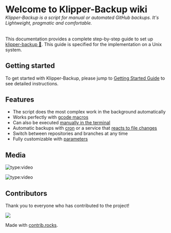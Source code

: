 <h1 style="margin-bottom:0;">Welcome to Klipper-Backup wiki</h1>
<h6 style="margin-top:0;">Klipper-Backup is a script for manual or automated GitHub backups. It's Lightweight, pragmatic and comfortable.</h6>  

This documentation provides a complete step-by-step guide to set up [klipper-backup 💾](https://github.com/Staubgeborener/klipper-backup). This guide is specified for the implementation on a Unix system.

## Getting started
To get started with Klipper-Backup, please jump to [Getting Started Guide](installation.md) to see detailed instructions.

## Features
- The script does the most complex work in the background automatically
- Works perfectly with [gcode macros](manual.md/#klipper-macro)
- Can also be executed [manually in the terminal](manual.md/#shell)
- Automatic backups with [cron](automation.md/#cron) or a service that [reacts to file changes](automation.md/#backup-on-file-changes)
- Switch between repositories and branches at any time
- Fully customizable with [parameters](configuration.md/#env)

## Media
![type:video](https://www.youtube.com/embed/47qV9BE2n_Y)

![type:video](https://www.youtube.com/embed/J4_dlCtZY48)

## Contributors
<p>Thank you to everyone who has contributed to the project!</p>
<a href="https://github.com/staubgeborener/klipper-backup/graphs/contributors">
  <img src="https://contrib.rocks/image?repo=staubgeborener/klipper-backup" />
</a>

Made with [contrib.rocks](https://contrib.rocks).
